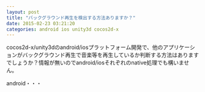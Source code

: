 ```yaml
---
layout: post
title: "バックグラウンド再生を検出する方法ありますか？"
date: 2015-02-23 03:21:20
categories: android ios unity3d cocos2d-x
---
```

<p>cocos2d-x/unity3dのandroid/iosプラットフォーム開発で、他のアプリケーションがバックグラウンド再生で音楽等を再生しているか判断する方法はありますでしょうか？情報が無いのでandroid/iosそれぞれのnative処理でも構いません。</p>

<p>android・・・</p>
